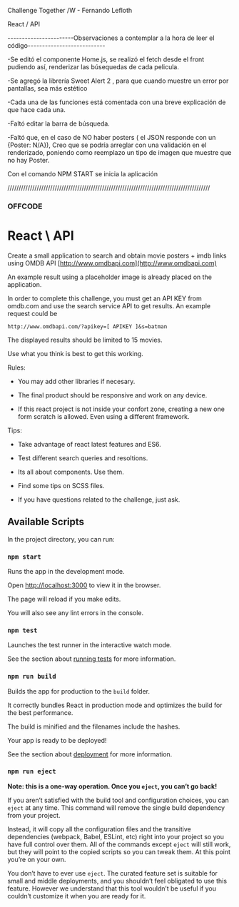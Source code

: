 Challenge Together /W - Fernando Lefloth

React / API

-----------------------Observaciones a contemplar a la hora de leer el código---------------------------

-Se editó el componente Home.js, se realizó el fetch desde el front pudiendo así, renderizar las búsequedas de cada pelicula.

-Se agregó la librería Sweet Alert 2 , para que cuando muestre un error por pantallas, sea más estético

-Cada una de las funciones está comentada con una breve explicación de que hace cada una.


-Faltó editar la barra de búsqueda.

-Faltó que, en el caso de NO haber posters ( el JSON responde con un {Poster: N/A}), Creo que se podría arreglar con una validación en el renderizado, poniendo como reemplazo un tipo de imagen que muestre que no hay Poster. 

Con el comando NPM START se inicia la aplicación 


//////////////////////////////////////////////////////////////////////////////////////////
### OFFCODE

# React \ API

Create a small application to search and obtain movie posters + imdb links using OMDB API [http://www.omdbapi.com](http://www.omdbapi.com)

An example result using a placeholder image is already placed on the application.

In order to complete this challenge, you must get an API KEY from omdb.com and use the search service API to get results. An example request could be

`http://www.omdbapi.com/?apikey=[ APIKEY ]&s=batman`

The displayed results should be limited to 15 movies.


Use what you think is best to get this working.

Rules:

* You may add other libraries if necesary.

* The final product should be responsive and work on any device.

* If this react project is not inside your confort zone, creating a new one form scratch is allowed. Even using a different framework.

Tips:

* Take advantage of react latest features and ES6.

* Test different search queries and resoltions.

* Its all about components. Use them.

* Find some tips on SCSS files.

* If you have questions related to the challenge, just ask.

## Available Scripts

In the project directory, you can run:

### `npm start`

Runs the app in the development mode.

Open [http://localhost:3000](http://localhost:3000) to view it in the browser.

The page will reload if you make edits.

You will also see any lint errors in the console.

### `npm test`

Launches the test runner in the interactive watch mode.

See the section about [running tests](https://facebook.github.io/create-react-app/docs/running-tests) for more information.

### `npm run build`

Builds the app for production to the `build` folder.

It correctly bundles React in production mode and optimizes the build for the best performance.

The build is minified and the filenames include the hashes.

Your app is ready to be deployed!

See the section about [deployment](https://facebook.github.io/create-react-app/docs/deployment) for more information.

### `npm run eject`

**Note: this is a one-way operation. Once you `eject`, you can’t go back!**

If you aren’t satisfied with the build tool and configuration choices, you can `eject` at any time. This command will remove the single build dependency from your project.

Instead, it will copy all the configuration files and the transitive dependencies (webpack, Babel, ESLint, etc) right into your project so you have full control over them. All of the commands except `eject` will still work, but they will point to the copied scripts so you can tweak them. At this point you’re on your own.

You don’t have to ever use `eject`. The curated feature set is suitable for small and middle deployments, and you shouldn’t feel obligated to use this feature. However we understand that this tool wouldn’t be useful if you couldn’t customize it when you are ready for it.
